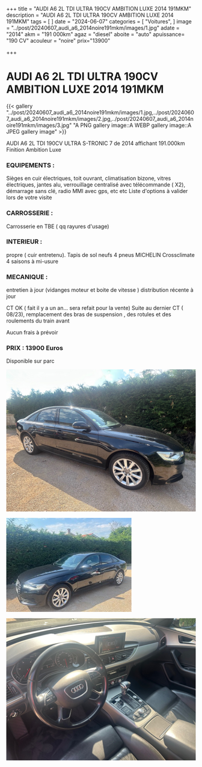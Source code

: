 +++
title = "AUDI A6 2L TDI ULTRA 190CV AMBITION LUXE 2014 191MKM"
description = "AUDI A6 2L TDI ULTRA 190CV AMBITION LUXE 2014 191MKM"
tags = [
]
date = "2024-06-07"
categories = [
    "Voitures",
]
image = "../post/20240607_audi_a6_2014noire191mkm/images/1.jpg"
adate = "2014"
akm = "191 000km"
agaz = "diesel"
aboite = "auto"
apuissance= "190 CV"
acouleur = "noire"
prix="13900"

+++

# AUDI A6 2L TDI ULTRA 190CV AMBITION LUXE 2014 191MKM

{{< gallery "../post/20240607_audi_a6_2014noire191mkm/images/1.jpg,../post/20240607_audi_a6_2014noire191mkm/images/2.jpg,../post/20240607_audi_a6_2014noire191mkm/images/3.jpg" "A PNG gallery image::A WEBP gallery image::A JPEG gallery image" >}}


AUDI A6 2L TDI 190CV ULTRA S-TRONIC 7 de 2014 affichant 191.000km
Finition Ambition Luxe

### EQUIPEMENTS :

Sièges en cuir électriques, toit ouvrant, climatisation bizone, vitres électriques, jantes alu, verrouillage centralisé avec télécommande ( X2), démarrage sans clé, radio MMI avec gps, etc etc
Liste d'options à valider lors de votre visite

### CARROSSERIE :
Carrosserie en TBE ( qq rayures d'usage)


### INTERIEUR :
propre ( cuir entretenu).
Tapis de sol neufs
4 pneus MICHELIN Crossclimate 4 saisons à mi-usure


### MECANIQUE :
entretien à jour (vidanges moteur et boite de vitesse )
distribution récente à jour

CT OK ( fait il y a un an... sera refait pour la vente)
Suite au dernier CT ( 08/23), remplacement des bras de suspension , des rotules et des roulements du train avant


Aucun frais à prévoir


### PRIX : 13900 Euros

Disponible sur parc 


<!-- more -->


![](images/1.jpg)

![](images/2.jpg)

![](images/3.jpg)

